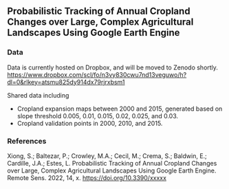 ## Probabilistic Tracking of Annual Cropland Changes over Large, Complex Agricultural Landscapes Using Google Earth Engine


### Data
Data is currently hosted on Dropbox, and will be moved to Zenodo shortly.
https://www.dropbox.com/scl/fo/n3vy830cwu7nd13veguwo/h?dl=0&rlkey=atsmu825dy914dx79rjrxbsm1

Shared data including
- Cropland expansion maps between 2000 and 2015, generated based on slope threshold 0.005, 0.01, 0.015, 0.02, 0.025, and 0.03.
- Cropland validation points in 2000, 2010, and 2015. 

### References

Xiong, S.; Baltezar, P.; Crowley, M.A.; Cecil, M.; Crema, S.; Baldwin, E.; Cardille, J.A.;
Estes, L. Probabilistic Tracking of Annual Cropland Changes over Large, Complex Agricultural Landscapes Using Google Earth Engine. Remote Sens. 2022, 14, x. https://doi.org/10.3390/xxxxx
